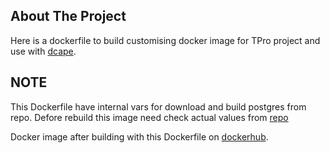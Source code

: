 <!-- ABOUT THE PROJECT -->
## About The Project

Here is a dockerfile to build customising docker image for TPro project and use with [dcape](https://github.com/dopos/dcape/tree/v1).



<!-- NOTE -->
## NOTE

This Dockerfile have internal vars for download and build postgres from repo. Defore rebuild this image need check actual values from [repo](https://hub.docker.com/_/postgres)

Docker image after building with this Dockerfile on [dockerhub](https://hub.docker.com/r/tpro12dev/tpro_postgres_ru).